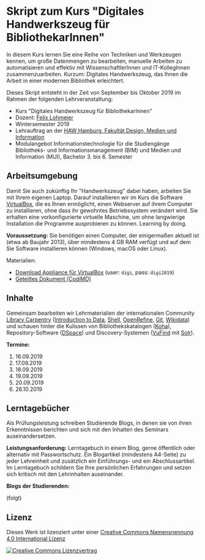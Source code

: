 # Skript zum Kurs "Digitales Handwerkszeug für BibliothekarInnen"

In diesem Kurs lernen Sie eine Reihe von Techniken und Werkzeugen kennen, um große Datenmengen zu bearbeiten, manuelle Arbeiten zu automatisieren und effektiv mit WissenschaftlerInnen und IT-KollegInnen zusammenzuarbeiten. Kurzum: Digitales Handwerkszeug, das Ihnen die Arbeit in einer modernen Bibliothek erleichtert.

Dieses Skript entsteht in der Zeit von September bis Oktober 2019 im Rahmen der folgenden Lehrveranstaltung:

* Kurs "Digitales Handwerkszeug für BibliothekarInnen"
* Dozent: [Felix Lohmeier](http://felixlohmeier.de)
* Wintersemester 2019
* Lehrauftrag an der [HAW Hamburg, Fakultät Design, Medien und Information](https://www.haw-hamburg.de/department-information.html)
* Modulangebot Informationstechnologie für die Studiengänge Bibliotheks- und Informationsmanagement (BIM) und Medien und Information (MUI), Bachelor 3. bis 6. Semester

## Arbeitsumgebung

Damit Sie auch zukünftig Ihr "Handwerkszeug" dabei haben, arbeiten Sie mit Ihrem eigenen Laptop. Darauf installieren wir im Kurs die Software [VirtualBox](https://www.virtualbox.org/), die es Ihnen ermöglicht, einen Webserver auf ihrem Computer zu installieren, ohne dass ihr gewohntes Betriebssystem verändert wird. Sie erhalten eine vorkonfigurierte virtuelle Maschine, um ohne langwierige Installation die Programme ausprobieren zu können. Learning by doing.

**Voraussetzung:** Sie benötigen einen Computer, der einigermaßen aktuell ist (etwa ab Baujahr 2013), über mindestens 4 GB RAM verfügt und auf dem Sie Software installieren können (Windows, macOS oder Linux).

Materialien:
* [Download Appliance für VirtualBox](https://drive.switch.ch/index.php/s/ePcuNSGALgPD1UJ) (user: `digi`, pass: `digi2019`)
* [Geteiltes Dokument (CodiMD)](https://pad.gwdg.de/DjgnTSE5RxOv7HQnyZ1Dsg)

## Inhalte

Gemeinsam bearbeiten wir Lehrmaterialien der internationalen Community [Library Carpentry](https://librarycarpentry.org) ([Introduction to Data](https://librarycarpentry.org/lc-data-intro/), [Shell](https://librarycarpentry.github.io/lc-shell/), [OpenRefine](https://librarycarpentry.github.io/lc-open-refine/), [Git](https://librarycarpentry.github.io/lc-git/), [Wikidata](https://librarycarpentry.org/lc-wikidata/)) und schauen hinter die Kulissen von Bibliothekskatalogen ([Koha](https://koha-community.org/)), Repository-Software ([DSpace](https://duraspace.org/dspace/)) und Discovery-Systemen ([VuFind](https://vufind.org) mit [Solr](https://lucene.apache.org/solr/)).

**Termine:**

1. 16.09.2019
2. 17.09.2019
3. 18.09.2019
4. 19.09.2019
5. 20.09.2019
6. 26.10.2019

## Lerntagebücher

Als Prüfungsleistung schreiben Studierende Blogs, in denen sie von ihren Erkenntnissen berichten und sich mit den Inhalten des Seminars auseinandersetzen.

**Leistungsanforderung:** Lerntagebuch in einem Blog, gerne öffentlich oder alternativ mit Passwortschutz. Ein Blogartikel (mindestens A4-Seite) zu jeder Lehreinheit und zusätzlich ein Einführungs- und ein Abschlussartikel. Im Lerntagebuch schildern Sie Ihre persönlichen Erfahrungen und setzen sich kritisch mit den Lehrinhalten auseinander.

**Blogs der Studierenden:**

(folgt)

## Lizenz

Dieses Werk ist lizenziert unter einer [Creative Commons Namensnennung 4.0 International Lizenz](http://creativecommons.org/licenses/by/4.0/)

[![Creative Commons Lizenzvertrag](https://i.creativecommons.org/l/by/4.0/88x31.png)](http://creativecommons.org/licenses/by/4.0/)
